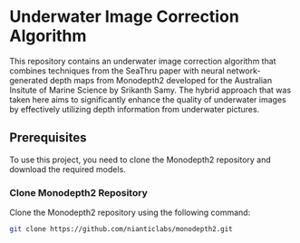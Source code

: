# Underwater Image Correction Algorithm

This repository contains an underwater image correction algorithm that combines techniques from the SeaThru paper with neural network-generated depth maps from Monodepth2 developed for the Australian Insitute of Marine Science by Srikanth Samy. The hybrid approach that was taken here aims to significantly enhance the quality of underwater images by effectively utilizing depth information from underwater pictures.

## Prerequisites

To use this project, you need to clone the Monodepth2 repository and download the required models.

### Clone Monodepth2 Repository

Clone the Monodepth2 repository using the following command:

```sh
git clone https://github.com/nianticlabs/monodepth2.git
